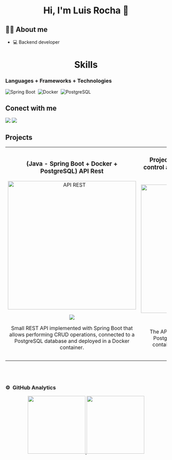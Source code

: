 <div align="center">
<h1 align="center">Hi, I'm Luis Rocha 👋</h1>
</div>

## 🧑‍💻 About me

- 💻 Backend developer

<div align="center">
<h1 align="center">Skills</h1>
</div>

### Languages + Frameworks + Technologies

![Spring Boot](https://img.shields.io/badge/SpringBoot-0ac934?style=for-the-badge&logo=spring&logoColor=white)&nbsp;
![Docker](https://img.shields.io/badge/Docker-0c4fb3?style=for-the-badge&logo=docker&logoColor=white)&nbsp;
![PostgreSQL](https://img.shields.io/badge/Postgres-3b93f7?style=for-the-badge&logo=postgresql&logoColor=white)&nbsp;

## Conect with me

[<img src="https://img.shields.io/badge/instagram-%2312100E.svg?&style=for-the-badge&logo=instagram&logoColor=white&color=f037c8" />](https://www.instagram.com/rochar.luis)
[<img src="https://img.shields.io/badge/linkedin-%2312100E.svg?&style=for-the-badge&logo=linkedin&logoColor=white&color=0c4fb3" />](https://www.linkedin.com)

## Projects

<table>
<tr>
<td width="50%">
<h3 align="center">(Java - Spring Boot + Docker + PostgreSQL) API Rest</h3>
<div align="center">
<a href="https://github.com/luisrocha021231/-Java---Spring-Boot-PostgreSQL-Docker-API-Rest" target="_blank"><img src="https://img.freepik.com/free-psd/abstract-background-with-rocket_23-2149085911.jpg?w=1380&t=st=1722384649~exp=1722385249~hmac=33f9168377b5887db7397ab937020a9e16e05ea6b00bdd217569be785cf0d206" width="400" alt="API REST"></a>
<p>
<a href="https://github.com/luisrocha021231/-Java---Spring-Boot-PostgreSQL-Docker-API-Rest" target="_blank">
<img src="https://img.shields.io/badge/CODE-07bdf0?style=for-the-badge&logo=github&logoColor=black">
</a>
</p>
<p>Small REST API implemented with Spring Boot that allows performing CRUD operations, connected to a PostgreSQL database and deployed in a Docker container.</p>
</div>
                                                                                      
</td>

<td width="50%">
<h3 align="center">Project that allows you to monitor and control a simulated oven through a mobile app using Wi-Fi</h3>
<div align="center">
<a href="https://github.com/luisrocha021231/computingproject" target="_blank"><img src="https://img.freepik.com/free-psd/abstract-background-with-rocket_23-2149085911.jpg?w=1380&t=st=1722384649~exp=1722385249~hmac=33f9168377b5887db7397ab937020a9e16e05ea6b00bdd217569be785cf0d206" width="400" alt="API REST"></a>
<p>
<a href="https://github.com/luisrocha021231/computingproject" target="_blank">
<img src="https://img.shields.io/badge/CODE-07bdf0?style=for-the-badge&logo=github&logoColor=black">
</a>
</p>
<p>The API was developed in Springboot, using a Postgres database and deployed in Docker containers. The frontend or mobile app was developed in react native.</p>
</div>
                                                                                      
</td>
                                               
</table>                                                                                 
</div>
<br>
                                                                                 
</div>
<br>

### ⚙️ &nbsp;GitHub Analytics

<p align="center">
<a href="https://github.com/luisrocha021231">
  <img height="180em" src="https://github-readme-stats-eight-theta.vercel.app/api?username=luisrocha021231&show_icons=true&theme=algolia&include_all_commits=true&count_private=true"/>
  <img height="180em" src="https://github-readme-stats-eight-theta.vercel.app/api/top-langs/?username=luisrocha021231&layout=compact&langs_count=8&theme=algolia"/>
</a>
</p>
